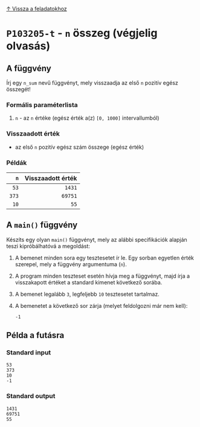 
[↑ Vissza a feladatokhoz](./README.md)

# `P103205-t` - `n` összeg (végjelig olvasás)

## A függvény

Írj egy `n_sum` nevű függvényt, mely visszaadja az első `n` pozitív egész összegét!

### Formális paraméterlista

1. `n` - az `n` értéke (egész érték a(z) `[0, 1000]` intervallumból)

### Visszaadott érték

* az első `n` pozitív egész szám összege (egész érték)

### Példák

| `n` | Visszaadott érték | 
| ---: | --: | 
| `53` | `1431` | 
| `373` | `69751` | 
| `10` | `55` | 

## A `main()` függvény

Készíts egy olyan `main()` függvényt, mely az alábbi specifikációk alapján teszi kipróbálhatóvá a megoldást:

1. A bemenet minden sora egy tesztesetet ír le. Egy sorban egyetlen érték szerepel, mely a függvény argumentuma (`n`).
1. A program minden teszteset esetén hívja meg a függvényt, majd írja a visszakapott értéket a standard kimenet következő sorába.
1. A bemenet legalább `3`, legfeljebb `10` tesztesetet tartalmaz.
1. A bemenetet a következő sor zárja (melyet feldolgozni már nem kell):

	```
	-1
	```

## Példa a futásra

### Standard input

```
53
373
10
-1
```

### Standard output

```
1431
69751
55
```